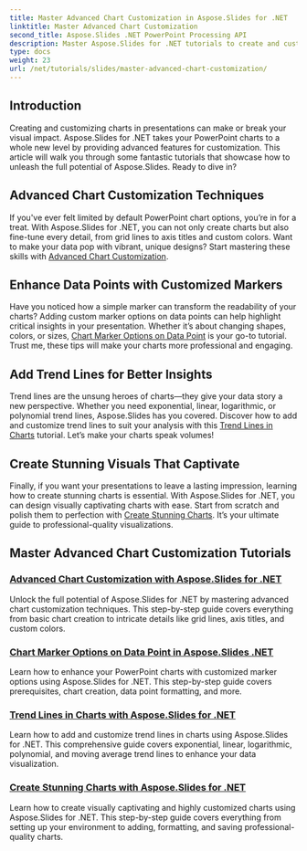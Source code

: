 ```yaml
---
title: Master Advanced Chart Customization in Aspose.Slides for .NET
linktitle: Master Advanced Chart Customization
second_title: Aspose.Slides .NET PowerPoint Processing API
description: Master Aspose.Slides for .NET tutorials to create and customize charts. Learn advanced techniques for trend lines, markers, and stunning data visualizations.
type: docs
weight: 23
url: /net/tutorials/slides/master-advanced-chart-customization/
---
```

## Introduction

Creating and customizing charts in presentations can make or break your visual impact. Aspose.Slides for .NET takes your PowerPoint charts to a whole new level by providing advanced features for customization. This article will walk you through some fantastic tutorials that showcase how to unleash the full potential of Aspose.Slides. Ready to dive in?

## Advanced Chart Customization Techniques

If you've ever felt limited by default PowerPoint chart options, you’re in for a treat. With Aspose.Slides for .NET, you can not only create charts but also fine-tune every detail, from grid lines to axis titles and custom colors. Want to make your data pop with vibrant, unique designs? Start mastering these skills with [Advanced Chart Customization](./advanced-chart-customization/).

## Enhance Data Points with Customized Markers

Have you noticed how a simple marker can transform the readability of your charts? Adding custom marker options on data points can help highlight critical insights in your presentation. Whether it’s about changing shapes, colors, or sizes, [Chart Marker Options on Data Point](./chart-marker-options/) is your go-to tutorial. Trust me, these tips will make your charts more professional and engaging.

## Add Trend Lines for Better Insights

Trend lines are the unsung heroes of charts—they give your data story a new perspective. Whether you need exponential, linear, logarithmic, or polynomial trend lines, Aspose.Slides has you covered. Discover how to add and customize trend lines to suit your analysis with this [Trend Lines in Charts](./trend-lines-in-charts/) tutorial. Let’s make your charts speak volumes!

## Create Stunning Visuals That Captivate

Finally, if you want your presentations to leave a lasting impression, learning how to create stunning charts is essential. With Aspose.Slides for .NET, you can design visually captivating charts with ease. Start from scratch and polish them to perfection with [Create Stunning Charts](./create-stunning-chart/). It’s your ultimate guide to professional-quality visualizations.

## Master Advanced Chart Customization Tutorials
### [Advanced Chart Customization with Aspose.Slides for .NET](./advanced-chart-customization/)
Unlock the full potential of Aspose.Slides for .NET by mastering advanced chart customization techniques. This step-by-step guide covers everything from basic chart creation to intricate details like grid lines, axis titles, and custom colors.
### [Chart Marker Options on Data Point in Aspose.Slides .NET](./chart-marker-options/)
Learn how to enhance your PowerPoint charts with customized marker options using Aspose.Slides for .NET. This step-by-step guide covers prerequisites, chart creation, data point formatting, and more.
### [Trend Lines in Charts with Aspose.Slides for .NET](./trend-lines-in-charts/)
Learn how to add and customize trend lines in charts using Aspose.Slides for .NET. This comprehensive guide covers exponential, linear, logarithmic, polynomial, and moving average trend lines to enhance your data visualization.
### [Create Stunning Charts with Aspose.Slides for .NET](./create-stunning-chart/)
Learn how to create visually captivating and highly customized charts using Aspose.Slides for .NET. This step-by-step guide covers everything from setting up your environment to adding, formatting, and saving professional-quality charts.